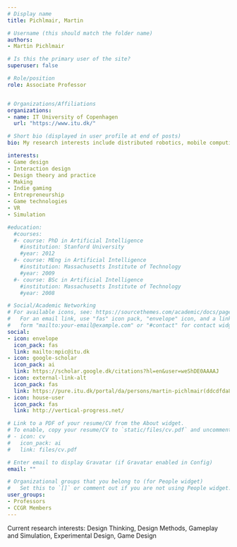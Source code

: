 ```yaml
---
# Display name
title: Pichlmair, Martin

# Username (this should match the folder name)
authors:
- Martin Pichlmair

# Is this the primary user of the site?
superuser: false

# Role/position
role: Associate Professor


# Organizations/Affiliations
organizations:
- name: IT University of Copenhagen
  url: "https://www.itu.dk/"

# Short bio (displayed in user profile at end of posts)
bio: My research interests include distributed robotics, mobile computing and programmable matter.

interests:
- Game design
- Interaction design
- Design theory and practice
- Making
- Indie gaming
- Entrepreneurship
- Game technologies
- VR
- Simulation

#education:
  #courses:
  #- course: PhD in Artificial Intelligence
    #institution: Stanford University
    #year: 2012
  #- course: MEng in Artificial Intelligence
    #institution: Massachusetts Institute of Technology
    #year: 2009
  #- course: BSc in Artificial Intelligence
    #institution: Massachusetts Institute of Technology
    #year: 2008

# Social/Academic Networking
# For available icons, see: https://sourcethemes.com/academic/docs/page-builder/#icons
#   For an email link, use "fas" icon pack, "envelope" icon, and a link in the
#   form "mailto:your-email@example.com" or "#contact" for contact widget.
social:
- icon: envelope
  icon_pack: fas
  link: mailto:mpic@itu.dk
- icon: google-scholar
  icon_pack: ai
  link: https://scholar.google.dk/citations?hl=en&user=weShDE0AAAAJ
- icon: external-link-alt
  icon_pack: fas
  link: https://pure.itu.dk/portal/da/persons/martin-pichlmair(ddcdfda8-c5ea-4e67-b0ea-21ba86966197).html 
- icon: house-user
  icon_pack: fas
  link: http://vertical-progress.net/

# Link to a PDF of your resume/CV from the About widget.
# To enable, copy your resume/CV to `static/files/cv.pdf` and uncomment the lines below.
# - icon: cv
#   icon_pack: ai
#   link: files/cv.pdf

# Enter email to display Gravatar (if Gravatar enabled in Config)
email: ""

# Organizational groups that you belong to (for People widget)
#   Set this to `[]` or comment out if you are not using People widget.
user_groups:
- Professors
- CCGR Members
---
```


Current research interests: Design Thinking, Design Methods, Gameplay and Simulation, Experimental Design, Game Design